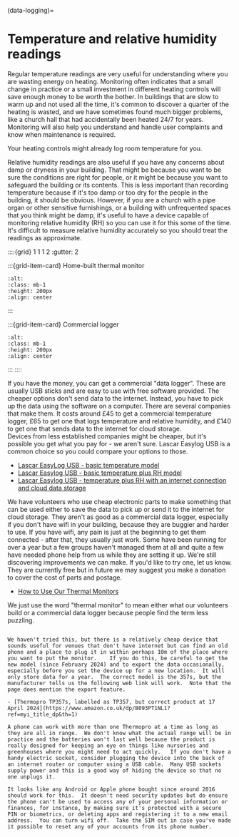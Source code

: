 (data-logging)=
# Temperature and relative humidity readings


Regular temperature readings are very useful for understanding where you are wasting energy on heating.  Monitoring often indicates that a small change in practice or a small investment in different heating controls will save enough money to be worth the bother.  In buildings that are slow to warm up and not used all the time, it's common to discover a quarter of the heating is wasted, and we have sometimes found much bigger problems, like a church hall that had accidentally been heated 24/7 for years.  Monitoring will also help you understand and handle user complaints and know when maintenance is required.

Your heating controls might already log room temperature for you.

Relative humidity readings are also useful if you have any concerns about damp or dryness in your building.  That might be because you want to be sure the conditions are right for people, or it might be because you want to safeguard the building or its contents.  This is less important than recording temperature because if it's too damp or too dry for the people in the building, it should be obvious.  However, if you are a church with a pipe organ or other sensitive furnishings, or a building with unfrequented spaces that you think might be damp, it's useful to have a device capable of monitoring relative humidity (RH) so you can use it for this some of the time.  It's difficult to measure relative humidity accurately so you should treat the readings as approximate.

::::{grid} 1 1 1 2 
:gutter: 2

:::{grid-item-card}  Home-built thermal monitor 
```{image} /images/monitoring/bare-monitor.jpg
:alt: 
:class: mb-1
:height: 200px
:align: center
```
:::

:::{grid-item-card} Commercial logger
```{image} /images/commercial-logger.jpg 
:alt: 
:class: mb-1
:height: 200px
:align: center
```
:::
::::

If you have the money, you can get a commercial "data logger".  These are usually USB sticks and are easy to use with free software provided.  The cheaper options don't send data to the internet.  Instead, you have to pick up the data using the software on a computer.   There are several companies that make them.  It costs around £45 to get a commercial temperature logger, £65 to get one that logs temperature and relative humidity, and £140 to get one that sends data to the internet for cloud storage.    
Devices from less established companies might be cheaper, but it's possible you get what you pay for - we aren't sure.  Lascar Easylog USB is a common choice so you could compare your options to those.


- [Lascar EasyLog USB - basic temperature model](https://www.lascarelectronics.com/easylog-el-usb-1)  
- [Lascar Easylog USB - basic temperature plus RH model](https://www.lascarelectronics.com/easylog-el-usb-2)
- [Lascar Easylog USB - temperature plus RH with an internet connection and cloud data storage](https://lascarelectronics.com/data-loggers/temperature-humidity/el-wifi-th/)

We have volunteers who use cheap electronic parts to make something that can be used either to save the data to pick up or send it to the internet for cloud storage.  They aren't as good as a commercial data logger, especially if you don't have wifi in your building, because they are buggier and harder to use.  If you have wifi, any pain is just at the beginning to get them connected - after that, they usually just work.  Some have been running for over a year but a few groups haven't managed them at all and quite a few have needed phone help from us while they are setting it up.  We're still discovering improvements we can make.  If you'd like to try one, let us know.  They are currently free but in future we may suggest you make a donation to cover the cost of parts and postage. 

- [How to Use Our Thermal Monitors](our-monitors)

We just use the word "thermal monitor" to mean either what our volunteers build or a commercial data logger because people find the term less puzzling.


```{admonition} A new option we are testing

We haven't tried this, but there is a relatively cheap device that sounds useful for venues that don't have internet but can find an old phone and a place to plug it in within perhaps 10m of the place where you want to put the monitor.    If you do this, be careful to get the new model (since February 2024) and to export the data occasionally, especially before you set the device up for a new location.  It will only store data for a year.  The correct model is the 357s, but the manufacturer tells us the following web link will work.  Note that the page does mention the export feature.

- [Thermopro TP357s, labelled as TP357, but correct product at 17 April 2024](https://www.amazon.co.uk/dp/B093PT1NL1?ref=myi_title_dp&th=1)

A phone can work with more than one Thermopro at a time as long as they are all in range.  We don't know what the actual range will be in practice and the batteries won't last well because the product is really designed for keeping an eye on things like nurseries and greenhouses where you might need to act quickly.   If you don't have a handy electric socket, consider plugging the device into the back of an internet router or computer using a USB cable.  Many USB sockets supply power and this is a good way of hiding the device so that no one unplugs it.   

It looks like any Android or Apple phone bought since around 2016 should work for this.  It doesn't need security updates but do ensure the phone can't be used to access any of your personal information or finances, for instance, by making sure it's protected with a secure PIN or biometrics, or deleting apps and registering it to a new email address.  You can turn wifi off.  Take the SIM out in case you've made it possible to reset any of your accounts from its phone number.
```